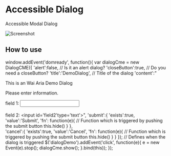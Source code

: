 Accessible Dialog
===========

Accessible Modal Dialog

![Screenshot](http://www.accessiblemootoolsdemo.iao.fraunhofer.de/Mootools_Widgets/WidgetThumbs/Dialog.png)

How to use
----------

window.addEvent('domready', function(){
    var dialogCme = new DialogCME({
		'alert':false, // Is it an alert dialog?
		'closeButton':true, // Do you need a closeButton?
		'title':'DemoDialog', // Title of the dialog
		'content':"<p>This is an Wai Aria Demo Dialog</p><p>Please enter information.</p><label for='field1'>field 1: </label><input id='field1' type='text'><br><br><label for='field2'>field 2: </label><input id='field2'type='text'>",
		'submit':{
			'exists':true, 
			'value':'Submit',
			'fn': function(e){ // Function which is triggered by pushing the submit button
				this.hide()
			}
		},		
		'cancel':{
			'exists':true,
			'value':'Cancel',
			'fn': function(e){ // Function which is triggered by pushing the submit button
				this.hide()
			}
		}
	});
    // Defines when the dialog is triggered
    $('dialogDemo').addEvent('click', function(e){
        e = new Event(e).stop();
        dialogCme.show();
    }.bind(this));
});